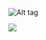 ![Alt tag](https://files.catbox.moe/nqt5vk.png)
 
![](https://komarev.com/ghpvc/?username=your-github-username&color=dc143c)

